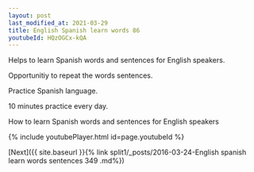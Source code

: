 ```yaml
---
layout: post
last_modified_at: 2021-03-29
title: English Spanish learn words 86 
youtubeId: HQzOGCx-kQA
---
```

 
 
Helps to learn Spanish words and sentences for English speakers.

Opportunitiy to repeat the words sentences. 

Practice Spanish language. 
 
10 minutes practice every day. 
 
How to learn Spanish words and sentences for English speakers 
 
{% include youtubePlayer.html id=page.youtubeId %}
 
 
[Next]({{ site.baseurl }}{% link  split1/_posts/2016-03-24-English spanish learn words sentences 349 .md%})
 
